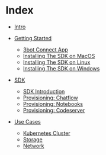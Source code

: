 # Index

- [Intro](./intro/intro.md)
- [Getting Started](./gettingstarted/gettingstarted.md)
    - [3bot Connect App](./gettingstarted/3bot_connect_app.md)
    - [Installing The SDK on MacOS](./gettingstarted/sdk_macos.md)
    - [Installing The SDK on Linux](./gettingstarted/sdk_linux.md)
    - [Installing The SDK on Windows](./gettingstarted/sdk_windows.md)

- [SDK](./sdk/README.md)
    - [SDK Introduction](./sdk/sdk_introduction.md)
    - [Provisioning: Chatflow]()
    - [Provisioning: Notebooks]()
    - [Provisioning: Codeserver]()
- [Use Cases](./usecases/README.md)
    - [Kubernetes Cluster](./usecases/compute/kubernetes_cluster.md)
    - [Storage](./usecases/storage/s3_storage.md)
    - [Network](./usecases/network/overlay_network.md)
    

